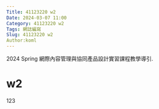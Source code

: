 ```yaml
---
Title: 41123220 w2
Date: 2024-03-07 11:00
Category: 41123220 w2
Tags: 網誌編寫
Slug: 41123220 w2
Author:koml
---
```


2024 Spring 網際內容管理與協同產品設計實習課程教學導引.

<!-- PELICAN_END_SUMMARY -->

# w2
123